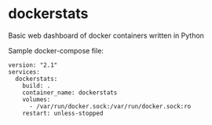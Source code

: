 # dockerstats
Basic web dashboard of docker containers written in Python

Sample docker-compose file:

```
version: "2.1"
services:
  dockerstats:
    build: .
    container_name: dockerstats
    volumes:
      - /var/run/docker.sock:/var/run/docker.sock:ro
    restart: unless-stopped
```
